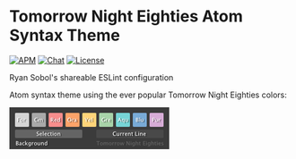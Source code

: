 # Tomorrow Night Eighties Atom Syntax Theme

[![APM][apm-img]][apm-url]
[![Chat][chat-img]][chat-url]
[![License][license-img]][license-url]

Ryan Sobol's shareable ESLint configuration

Atom syntax theme using the ever popular Tomorrow Night Eighties colors:

![](https://github.com/ChrisKempson/Tomorrow-Theme/raw/master/Images/Tomorrow-Night-Eighties-Palette.png)

[apm-img]: https://img.shields.io/apm/v/tomorrow-night-eighties-syntax.svg?style=flat-square
[apm-url]: https://atom.io/themes/tomorrow-night-eighties-syntax
[chat-img]: https://img.shields.io/gitter/room/tomorrow-night-eighties-syntax-theme/Lobby.svg?style=flat-square
[chat-url]: https://gitter.im/tomorrow-night-eighties-syntax-theme/Lobby
[license-img]: https://img.shields.io/apm/l/tomorrow-night-eighties-syntax.svg?style=flat-square
[license-url]: https://github.com/rockymadden/tomorrow-night-eighties-syntax-theme/blob/master/LICENSE
